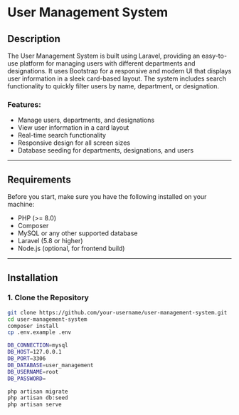 # User Management System

## Description

The User Management System is built using Laravel, providing an easy-to-use platform for managing users with different departments and designations. It uses Bootstrap for a responsive and modern UI that displays user information in a sleek card-based layout. The system includes search functionality to quickly filter users by name, department, or designation.

### Features:
- Manage users, departments, and designations
- View user information in a card layout
- Real-time search functionality
- Responsive design for all screen sizes
- Database seeding for departments, designations, and users

---

## Requirements

Before you start, make sure you have the following installed on your machine:

- PHP (>= 8.0)
- Composer
- MySQL or any other supported database
- Laravel (5.8 or higher)
- Node.js (optional, for frontend build)

---

## Installation

### 1. Clone the Repository

```bash
git clone https://github.com/your-username/user-management-system.git
cd user-management-system
composer install
cp .env.example .env

DB_CONNECTION=mysql
DB_HOST=127.0.0.1
DB_PORT=3306
DB_DATABASE=user_management
DB_USERNAME=root
DB_PASSWORD=

php artisan migrate
php artisan db:seed
php artisan serve
